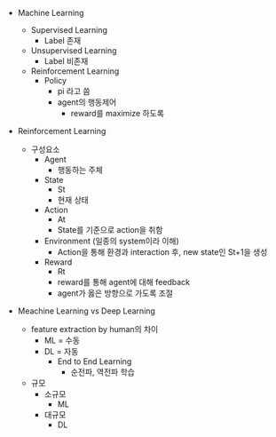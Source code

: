 - Machine Learning
	- Supervised Learning
		- Label 존재
	- Unsupervised Learning
		- Label 비존재
	- Reinforcement Learning
		- Policy
			- pi 라고 씀
			- agent의 행동제어
				- reward를 maximize 하도록

- Reinforcement Learning
	- 구성요소
		- Agent
			- 행동하는 주체
		- State
			- St
			- 현재 상태
		- Action
			- At
			- State를 기준으로 action을 취함
		- Environment (일종의 system이라 이해)
			- Action을 통해 환경과 interaction 후, new state인 St+1을 생성
		- Reward
			- Rt
			- reward를 통해 agent에 대해 feedback
			- agent가 옳은 방향으로 가도록 조절

- Meachine Learning vs Deep Learning 
	- feature extraction by human의 차이
		- ML = 수동
		- DL = 자동
			- End to End Learning
				-  순전파, 역전파 학습
	- 규모
		- 소규모
			- ML
		- 대규모
			- DL